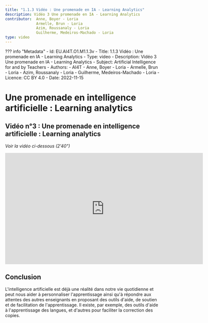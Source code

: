 ```yaml
---
title: "1.1.3 Vidéo : Une promenade en IA - Learning Analytics"
description: Vidéo 3 Une promenade en IA - Learning Analytics
contributor:  Anne, Boyer - Loria
              Armelle, Brun - Loria
              Azim, Roussanaly - Loria
              Guilherme, Medeiros-Machado - Loria
type: video
---
```

??? info "Metadata"
    - Id: EU.AI4T.O1.M1.1.3v
    - Title: 1.1.3 Vidéo : Une promenade en IA - Learning Analytics
    - Type: video
    - Description: Vidéo 3 Une promenade en IA - Learning Analytics
    - Subject: Artificial Intelligence for and by Teachers
    - Authors:
        - AI4T 
        - Anne, Boyer - Loria
        - Armelle, Brun - Loria
        - Azim, Roussanaly - Loria
        - Guilherme, Medeiros-Machado - Loria
    - Licence: CC BY 4.0
    - Date: 2022-11-15


# Une promenade en intelligence artificielle : Learning analytics
## Vidéo n°3 : Une promenade en intelligence artificielle : Learning analytics
_Voir la vidéo ci-dessous (2'40")_


<center><iframe width="640" height="360" src="https://www.youtube.com/embed/xwLsx9i1QFE?rel=0&showinfo=0&cc_load_policy=1&hl=fr&modestbranding=1" frameborder="0" allowfullscreen></iframe></center>


## Conclusion
L'intelligence artificielle est déjà une réalité dans notre vie quotidienne et peut nous aider à personnaliser l'apprentissage ainsi qu'à répondre aux attentes des autres enseignants en proposant des outils d'aide, de soutien et de facilitation de l'apprentissage. Il existe, par exemple, des outils d'aide à l'apprentissage des langues, et d'autres pour faciliter la correction des copies.
